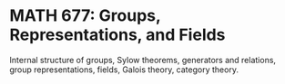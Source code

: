 # MATH 677: Groups, Representations, and Fields

Internal structure of groups, Sylow theorems, generators and relations, group representations, fields, Galois theory, category theory.